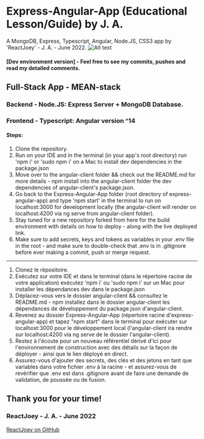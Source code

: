 # Express-Angular-App (Educational Lesson/Guide) by J. A.
A MongoDB, Express, Typescript, Angular, Node.JS, CSS3 app by 'ReactJoey' - J. A. - June 2022.
![Alt text](https://avatars.githubusercontent.com/u/46306007?v=4 "ReactJoey hero banner with text containing: 'Full-Stack + Frontend Developer - J. A.'")

#### [Dev environment version] - Feel free to see my commits, pushes and read my detailed comments.

## Full-Stack App - MEAN-stack
### Backend - Node.JS: Express Server + MongoDB Database.
### Frontend - Typescript: Angular version ^14

#### Steps:
1. Clone the repository.
2. Run on your IDE and in the terminal (in your app's root directory) run 'npm i' or 'sudo npm i' on a Mac to install dev dependencies in the package.json
3. Move over to the angular-client folder && check out the README.md for more details - npm install into the angular-client folder the dev dependencies of angular-client's package.json.
4. Go back to the Express-Angular-App folder (root directory of express-angular-app) and type 'npm start' in the terminal to run on localhost:3000 for development locally (the angular-client will render on localhost:4200 via ng serve from angular-client folder).
5. Stay tuned for a new repository forked from here for the build environment with details on how to deploy - along with the live deployed link.
6. Make sure to add secrets, keys and tokens as variables in your .env file in the root - and make sure to double-check that .env is in .gitignore before ever making a commit, push or merge request.

---

1. Clonez le répositoire.
2. Exécutez sur votre IDE et dans le terminal (dans le répertoire racine de votre application) exécutez 'npm i' ou 'sudo npm i' sur un Mac pour installer les dépendances dev dans le package.json
3. Déplacez-vous vers le dossier angular-client && consultez le README.md - npm installez dans le dossier angular-client les dépendances de développement du package.json d'angular-client.
4. Revenez au dossier Express-Angular-App (répertoire racine d'express-angular-app) et tapez "npm start" dans le terminal pour exécuter sur localhost:3000 pour le développement local (l'angular-client ira rendre sur localhost:4200 via ng serve de le dossier l'angular-client).
5. Restez à l'écoute pour un nouveau référentiel dérivé d'ici pour l'environnement de construction avec des détails sur la façon de déployer - ainsi que le lien déployé en direct.
6. Assurez-vous d'ajouter des secrets, des clés et des jetons en tant que variables dans votre fichier .env à la racine - et assurez-vous de revérifier que .env est dans .gitignore avant de faire une demande de validation, de poussée ou de fusion.

## Thank you for your time!
### ReactJoey - J. A. - June 2022
[ReactJoey on GitHub](https://github.com/ReactJoey)
